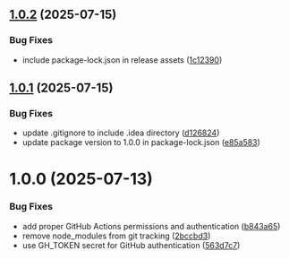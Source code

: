## [1.0.2](https://github.com/AlexeyPopovUA/npm-demo-semantic-release/compare/v1.0.1...v1.0.2) (2025-07-15)


### Bug Fixes

* include package-lock.json in release assets ([1c12390](https://github.com/AlexeyPopovUA/npm-demo-semantic-release/commit/1c1239036db7a5fff8598ef77d8d51c4ac0fff47))

## [1.0.1](https://github.com/AlexeyPopovUA/npm-demo-semantic-release/compare/v1.0.0...v1.0.1) (2025-07-15)


### Bug Fixes

* update .gitignore to include .idea directory ([d126824](https://github.com/AlexeyPopovUA/npm-demo-semantic-release/commit/d126824863b496226cfce7fe81e1d0bda6c46450))
* update package version to 1.0.0 in package-lock.json ([e85a583](https://github.com/AlexeyPopovUA/npm-demo-semantic-release/commit/e85a583caab9501adf2a32f724169f58a90186b0))

# 1.0.0 (2025-07-13)


### Bug Fixes

* add proper GitHub Actions permissions and authentication ([b843a65](https://github.com/AlexeyPopovUA/npm-demo-semantic-release/commit/b843a650d76221d32920b9b81dec6a45d4183ba7))
* remove node_modules from git tracking ([2bccbd3](https://github.com/AlexeyPopovUA/npm-demo-semantic-release/commit/2bccbd337264cfe366d20489aad773b32d1fc7b3))
* use GH_TOKEN secret for GitHub authentication ([563d7c7](https://github.com/AlexeyPopovUA/npm-demo-semantic-release/commit/563d7c7baa3a60f06f15f97300462d4a6649a113))
